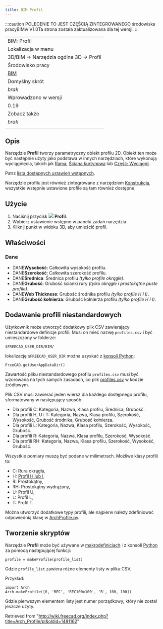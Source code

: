 ```yaml
---
title: BIM Profil
---
```


:::caution
POLECENIE TO JEST CZĘŚCIĄ ZINTEGROWANEGO środowiska pracyBIMw V1.0Ta strona została zaktualizowana dla tej wersji.
:::

|                                             |
| ------------------------------------------- |
| BIM: Profil                                 |
| Lokalizacja w menu                          |
| 3D/BIM → Narzędzia ogólne 3D → Profil       |
| Środowisko pracy                            |
| [BIM](/BIM_Workbench/pl "BIM Workbench/pl") |
| Domyślny skrót                              |
| _brak_                                      |
| Wprowadzono w wersji                        |
| 0.19                                        |
| Zobacz także                                |
| _brak_                                      |
|                                             |

## Opis

Narzędzie **Profil** tworzy parametryczny obiekt profilu 2D. Obiekt ten może być następnie użyty jako podstawa w innych narzędziach, które wykonują wyciągnięcia, takich jak [Rama](/Arch_Frame/pl "Arch Frame/pl"), [Ściana kurtynowa](/Arch_CurtainWall/pl "Arch CurtainWall/pl") lub [Część: Wyciągnij](/Part_Extrude/pl "Part Extrude/pl").

Patrz [lista dostępnych ustawień wstępnych](https://github.com/FreeCAD/FreeCAD/blob/main/src/Mod/BIM/Presets/profiles.csv).

Narzędzie profilu jest również zintegrowane z narzędziem [Konstrukcja](/Arch_Structure/pl "Arch Structure/pl"), wszystkie wstępnie ustawione profile są tam również dostępne.

## Użycie

1. Naciśnij przycisk ![](/images/Arch_Profile.svg) **Profil**.
2. Wybierz ustawienie wstępne w panelu zadań narzędzia.
3. Kliknij punkt w widoku 3D, aby umieścić profil.

## Właściwości

### Dane

- DANE**Wysokość**: Całkowita wysokość profilu.
- DANE**Szerokość**: Całkowita szerokość profilu.
- DANE**Średnica**: Średnica profilu _(tylko profile okrągłe)_.
- DANE**Grubość**: Grubość ścianki rury _(tylko okrągłe i prostokątne puste profile)_.
- DANE**Web Thickness**: Grubość środnika profilu _(tylko profile H i I)_.
- DANE**Grubość kołnierza**: Grubość kołnierza profilu _(tylko profile H i I)_.

## Dodawanie profili niestandardowych

Użytkownik może utworzyć dodatkowy plik CSV zawierający niestandardowe definicje profili. Musi on mieć nazwę `profiles.csv` i być umieszczony w folderze:

```
$FREECAD_USER_DIR/BIM/

```

lokalizację `$FREECAD_USER_DIR` można uzyskać z [konsoli Python](/Python_console "Python console"):

```
FreeCAD.getUserAppDataDir()

```

Zawartość pliku niestandardowego profilu `profiles.csv` musi być wzorowana na tych samych zasadach, co plik [profiles.csv](https://github.com/FreeCAD/FreeCAD/blob/main/src/Mod/BIM/Presets/profiles.csv) w kodzie źródłowym.

Plik CSV musi zawierać jeden wiersz dla każdego dostępnego profilu, sformatowany w następujący sposób:

- Dla profili C: Kategoria, Nazwa, Klasa profilu, Średnica, Grubość.
- Dla profili H, U i T: Kategoria, Nazwa, Klasa profilu, Szerokość, Wysokość, Grubość środnika, Grubość kołnierza.
- Dla profili L: Kategoria, Nazwa, Klasa profilu, Szerokość, Wysokość, Grubość.
- Dla profili R: Kategoria, Nazwa, Klasa profilu, Szerokość, Wysokość.
- Dla profili RH: Kategoria, Nazwa, Klasa profilu, Szerokość, Wysokość, Grubość.

Wszystkie pomiary muszą być podane w milimetrach. Możliwe klasy profili to:

- C: Rura okrągła,
- H: [Profil H lub I](https://en.wikipedia.org/wiki/I-beam),
- R: Prostokątny,
- RH: Prostokątny wydrążony,
- U: Profil U,
- L: Profil L,
- T: Profil T.

Można utworzyć dodatkowe typy profili, ale najpierw należy zdefiniować odpowiednią klasę w [ArchProfile.py](https://github.com/FreeCAD/FreeCAD/blob/main/src/Mod/BIM/ArchProfile.py).

## Tworzenie skryptów

Narzędzie **Profil** może być używane w [makrodefinicjach](/Macros/pl "Macros/pl") i z konsoli [Python](/Python/pl "Python/pl") za pomocą następującej funkcji:

```
profile = makeProfile(profile_list)

```

Gdzie `profile_list` zawiera różne elementy listy w pliku CSV.

Przykład:

```
import Arch
Arch.makeProfile([0, 'REC', 'REC100x100', 'R', 100, 100])

```

Gdzie pierwszym elementem listy jest numer porządkowy, który nie został jeszcze użyty.

Retrieved from "<http://wiki.freecad.org/index.php?title=Arch_Profile/pl&oldid=1481162>"
